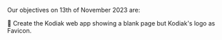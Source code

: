 Our objectives on 13th of November 2023 are:

:pencil: Create the Kodiak web app showing a blank page but Kodiak's logo as Favicon.
